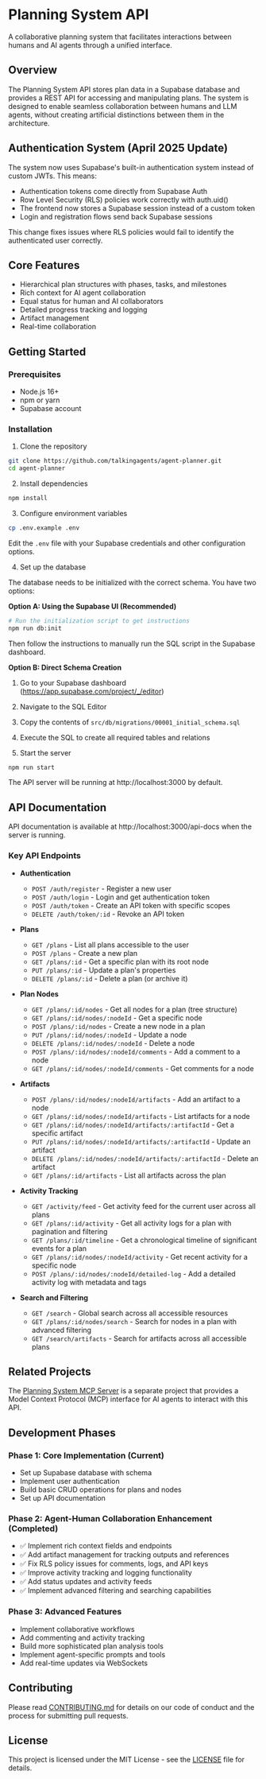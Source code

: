 # Planning System API

A collaborative planning system that facilitates interactions between humans and AI agents through a unified interface.

## Overview

The Planning System API stores plan data in a Supabase database and provides a REST API for accessing and manipulating plans. The system is designed to enable seamless collaboration between humans and LLM agents, without creating artificial distinctions between them in the architecture.

## Authentication System (April 2025 Update)

The system now uses Supabase's built-in authentication system instead of custom JWTs. This means:

- Authentication tokens come directly from Supabase Auth
- Row Level Security (RLS) policies work correctly with auth.uid()
- The frontend now stores a Supabase session instead of a custom token
- Login and registration flows send back Supabase sessions

This change fixes issues where RLS policies would fail to identify the authenticated user correctly.

## Core Features

- Hierarchical plan structures with phases, tasks, and milestones
- Rich context for AI agent collaboration
- Equal status for human and AI collaborators
- Detailed progress tracking and logging
- Artifact management
- Real-time collaboration

## Getting Started

### Prerequisites

- Node.js 16+
- npm or yarn
- Supabase account

### Installation

1. Clone the repository
```bash
git clone https://github.com/talkingagents/agent-planner.git
cd agent-planner
```

2. Install dependencies
```bash
npm install
```

3. Configure environment variables
```bash
cp .env.example .env
```
Edit the `.env` file with your Supabase credentials and other configuration options.

4. Set up the database

The database needs to be initialized with the correct schema. You have two options:

**Option A: Using the Supabase UI (Recommended)**
```bash
# Run the initialization script to get instructions
npm run db:init
```
Then follow the instructions to manually run the SQL script in the Supabase dashboard.

**Option B: Direct Schema Creation**
1. Go to your Supabase dashboard (https://app.supabase.com/project/_/editor)
2. Navigate to the SQL Editor
3. Copy the contents of `src/db/migrations/00001_initial_schema.sql`
4. Execute the SQL to create all required tables and relations

5. Start the server
```bash
npm run start
```

The API server will be running at http://localhost:3000 by default.

## API Documentation

API documentation is available at http://localhost:3000/api-docs when the server is running.

### Key API Endpoints

- **Authentication**
  - `POST /auth/register` - Register a new user
  - `POST /auth/login` - Login and get authentication token
  - `POST /auth/token` - Create an API token with specific scopes
  - `DELETE /auth/token/:id` - Revoke an API token

- **Plans**
  - `GET /plans` - List all plans accessible to the user
  - `POST /plans` - Create a new plan
  - `GET /plans/:id` - Get a specific plan with its root node
  - `PUT /plans/:id` - Update a plan's properties
  - `DELETE /plans/:id` - Delete a plan (or archive it)

- **Plan Nodes**
  - `GET /plans/:id/nodes` - Get all nodes for a plan (tree structure)
  - `GET /plans/:id/nodes/:nodeId` - Get a specific node
  - `POST /plans/:id/nodes` - Create a new node in a plan
  - `PUT /plans/:id/nodes/:nodeId` - Update a node
  - `DELETE /plans/:id/nodes/:nodeId` - Delete a node
  - `POST /plans/:id/nodes/:nodeId/comments` - Add a comment to a node
  - `GET /plans/:id/nodes/:nodeId/comments` - Get comments for a node

- **Artifacts**
  - `POST /plans/:id/nodes/:nodeId/artifacts` - Add an artifact to a node
  - `GET /plans/:id/nodes/:nodeId/artifacts` - List artifacts for a node
  - `GET /plans/:id/nodes/:nodeId/artifacts/:artifactId` - Get a specific artifact
  - `PUT /plans/:id/nodes/:nodeId/artifacts/:artifactId` - Update an artifact
  - `DELETE /plans/:id/nodes/:nodeId/artifacts/:artifactId` - Delete an artifact
  - `GET /plans/:id/artifacts` - List all artifacts across the plan

- **Activity Tracking**
  - `GET /activity/feed` - Get activity feed for the current user across all plans
  - `GET /plans/:id/activity` - Get all activity logs for a plan with pagination and filtering
  - `GET /plans/:id/timeline` - Get a chronological timeline of significant events for a plan
  - `GET /plans/:id/nodes/:nodeId/activity` - Get recent activity for a specific node
  - `POST /plans/:id/nodes/:nodeId/detailed-log` - Add a detailed activity log with metadata and tags

- **Search and Filtering**
  - `GET /search` - Global search across all accessible resources
  - `GET /plans/:id/nodes/search` - Search for nodes in a plan with advanced filtering
  - `GET /search/artifacts` - Search for artifacts across all accessible plans

## Related Projects

The [Planning System MCP Server](https://github.com/talkingagents/agent-planner-mcp) is a separate project that provides a Model Context Protocol (MCP) interface for AI agents to interact with this API.

## Development Phases

### Phase 1: Core Implementation (Current)
- Set up Supabase database with schema
- Implement user authentication
- Build basic CRUD operations for plans and nodes
- Set up API documentation

### Phase 2: Agent-Human Collaboration Enhancement (Completed)
- ✅ Implement rich context fields and endpoints
- ✅ Add artifact management for tracking outputs and references
- ✅ Fix RLS policy issues for comments, logs, and API keys
- ✅ Improve activity tracking and logging functionality
- ✅ Add status updates and activity feeds
- ✅ Implement advanced filtering and searching capabilities

### Phase 3: Advanced Features
- Implement collaborative workflows
- Add commenting and activity tracking
- Build more sophisticated plan analysis tools
- Implement agent-specific prompts and tools
- Add real-time updates via WebSockets

## Contributing

Please read [CONTRIBUTING.md](CONTRIBUTING.md) for details on our code of conduct and the process for submitting pull requests.

## License

This project is licensed under the MIT License - see the [LICENSE](LICENSE) file for details.
